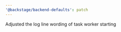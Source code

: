 ```yaml
---
'@backstage/backend-defaults': patch
---
```


Adjusted the log line wording of task worker starting
